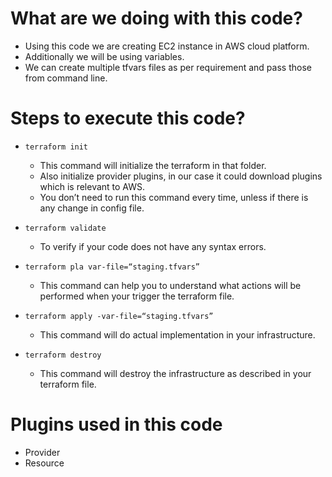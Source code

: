 # What are we doing with this code?
 - Using this code we are creating EC2 instance in AWS cloud platform.
 - Additionally we will be using variables.
 - We can create multiple tfvars files as per requirement and pass those from command line.

# Steps to execute this code?
* `terraform init` 
   - This command will initialize the terraform in that folder.
   - Also initialize provider plugins, in our case it could download plugins which is relevant to AWS.
   - You don’t need to run this command every time, unless if there is any change in config file.

* `terraform validate`
   - To verify if your code does not have any syntax errors.

* `terraform pla var-file=“staging.tfvars”`
   - This command can help you to understand what actions will be performed when your trigger the terraform file.

* `terraform apply -var-file=“staging.tfvars”`
   - This command will do actual implementation in your infrastructure.

* `terraform destroy`
   - This command will destroy the infrastructure as described in your terraform file.

# Plugins used in this code
 - Provider
 - Resource
